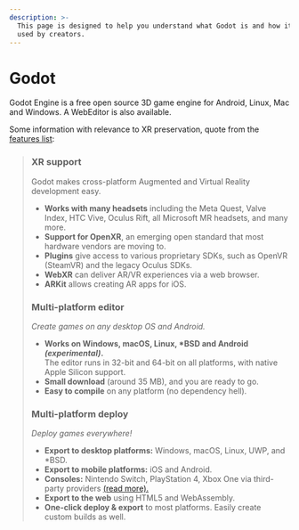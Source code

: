 ```yaml
---
description: >-
  This page is designed to help you understand what Godot is and how it can be
  used by creators.
---
```


# Godot

Godot Engine is a free open source 3D game engine for Android, Linux, Mac and Windows. A WebEditor is also available.

Some information with relevance to XR preservation, quote from the [features list](https://godotengine.org/features):&#x20;

> ### XR support
>
> Godot makes cross-platform Augmented and Virtual Reality development easy.
>
> * **Works with many headsets** including the Meta Quest, Valve Index, HTC Vive, Oculus Rift, all Microsoft MR headsets, and many more.
> * **Support for OpenXR**, an emerging open standard that most hardware vendors are moving to.
> * **Plugins** give access to various proprietary SDKs, such as OpenVR (SteamVR) and the legacy Oculus SDKs.
> * **WebXR** can deliver AR/VR experiences via a web browser.
> * **ARKit** allows creating AR apps for iOS.
>
> ### Multi-platform editor
>
> _Create games on any desktop OS and Android._
>
> * **Works on Windows, macOS, Linux, \*BSD and Android&#x20;**_**(experimental)**_**.**\
>   The editor runs in 32-bit and 64-bit on all platforms, with native Apple Silicon support.
> * **Small download** (around 35 MB), and you are ready to go.
> * **Easy to compile** on any platform (no dependency hell).
>
> ### Multi-platform deploy
>
> _Deploy games everywhere!_
>
> * **Export to desktop platforms:** Windows, macOS, Linux, UWP, and \*BSD.
> * **Export to mobile platforms:** iOS and Android.
> * **Consoles:** Nintendo Switch, PlayStation 4, Xbox One via third-party providers [(read more).](https://docs.godotengine.org/en/latest/tutorials/platform/consoles.html)
> * **Export to the web** using HTML5 and WebAssembly.
> * **One-click deploy & export** to most platforms. Easily create custom builds as well.

###

